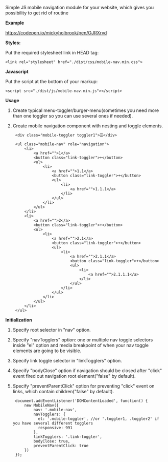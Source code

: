 Simple JS mobile navigation module for your website, which gives you possibility to get rid of routine

**Example**

https://codepen.io/mickyholbrook/pen/OJRXrvd

**Styles:**
  
  Put the required stylesheet link in HEAD tag:
  
    <link rel="stylesheet" href="./dist/css/mobile-nav.min.css">
    
**Javascript**    
    
Put the script at the bottom of your markup: 

    <script src="./dist/js/mobile-nav.min.js"></script>      
 
**Usage**
     
1. Create typical menu-toggler/burger-menu(sometimes you need more than one toggler so you can use several ones if needed).
2. Create mobile navigation component with nesting and toggle elements. 
      
        <div class="mobile-toggler toggler1">☰</div>
        
        <ul class="mobile-nav" role="navigation">
            <li>
                <a href="">1</a>
                <button class="link-toggler">+</button>
                <ul>
                    <li>
                        <a href="">1.1</a>
                        <button class="link-toggler">+</button>
                        <ul>
                            <li>
                                <a href="">1.1.1</a>
                            </li>
                        </ul>
                    </li>
                </ul>
            </li>
            <li>
                <a href="">2</a>
                <button class="link-toggler">+</button>
                <ul>
                    <li>
                        <a href="">2.1</a>
                        <button class="link-toggler">+</button>
                        <ul>
                            <li>
                                <a href="">2.1.1</a>
                                <button class="link-toggler">+</button>
                                <ul>
                                    <li>
                                        <a href="">2.1.1.1</a>
                                    </li>
                                </ul>
                            </li>
                        </ul>
                    </li>
                </ul>
            </li>
        </ul>
         
**Initialization**

1. Specify root selector in "nav" option. 
2. Specify "navTogglers" option: one or multiple nav toggle selectors inside "el" option and media breakpoint of when your nav toggle elements are going to be visible.
3. Specify link toggle selector in "linkTogglers" option.
4. Specify "bodyClose" option if navigation should be closed after "click" event fired out navigation root element("false" by default).
5. Specify "preventParentClick" option for preventing "click" event on links, which contain children("false" by default).
 
        document.addEventListener('DOMContentLoaded', function() {
            new MobileNav({
                nav: '.mobile-nav',
                navTogglers: {
                  el: '.mobile-toggler', //or '.toggler1, .toggler2' if you have several different togglers
                  responsive: 991
                },
                linkTogglers: '.link-toggler',
                bodyClose: true,
                preventParentClick: true
            })
        });